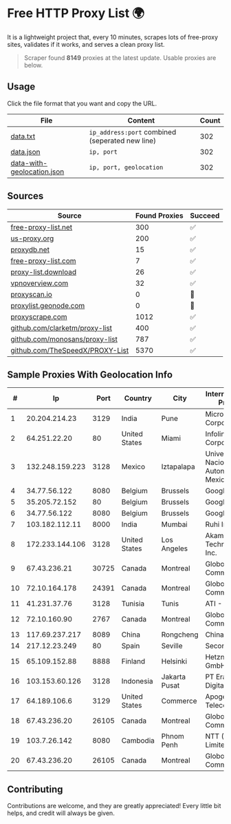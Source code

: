 
# Free HTTP Proxy List 🌍

It is a lightweight project that, every 10 minutes, scrapes lots of free-proxy sites, validates if it works, and serves a clean proxy list.


> Scraper found **8149** proxies at the latest update. Usable proxies are below.

## Usage

Click the file format that you want and copy the URL.


|File|Content|Count|
|----|-------|-----|
|[data.txt](https://raw.githubusercontent.com/themiralay/Proxy-List-World/master/data.txt)|`ip_address:port` combined (seperated new line)|302|
|[data.json](https://raw.githubusercontent.com/themiralay/Proxy-List-World/master/data.json)|`ip, port`|302|
|[data-with-geolocation.json](https://raw.githubusercontent.com/themiralay/Proxy-List-World/master/data-with-geolocation.json)|`ip, port, geolocation`|302|

## Sources

|Source|Found Proxies|Succeed|
|------|-------------|-------|
|[free-proxy-list.net](https://free-proxy-list.net)|300|✅|
|[us-proxy.org](https://www.us-proxy.org)|200|✅|
|[proxydb.net](http://proxydb.net)|15|✅|
|[free-proxy-list.com](https://free-proxy-list.com/?page=&port=&type%5B%5D=http&type%5B%5D=https&up_time=0&search=Search)|7|✅|
|[proxy-list.download](https://www.proxy-list.download/HTTP)|26|✅|
|[vpnoverview.com](https://vpnoverview.com/privacy/anonymous-browsing/free-proxy-servers)|32|✅|
|[proxyscan.io](https://www.proxyscan.io)|0|🚫|
|[proxylist.geonode.com](https://proxylist.geonode.com/api/proxy-list?limit=300&page=1&sort_by=lastChecked&sort_type=desc&protocols=http,https)|0|🚫|
|[proxyscrape.com](https://api.proxyscrape.com/v2/?request=displayproxies&protocol=http&timeout=10000&country=all&ssl=all&anonymity=all)|1012|✅|
|[github.com/clarketm/proxy-list](https://raw.githubusercontent.com/clarketm/proxy-list/master/proxy-list-raw.txt)|400|✅|
|[github.com/monosans/proxy-list](https://raw.githubusercontent.com/monosans/proxy-list/main/proxies/http.txt)|787|✅|
|[github.com/TheSpeedX/PROXY-List](https://raw.githubusercontent.com/TheSpeedX/PROXY-List/master/http.txt)|5370|✅|


## Sample Proxies With Geolocation Info

|#|Ip|Port|Country|City|Internet Service Provider|
|-|--|----|-------|----|-------------------------|
|1|20.204.214.23|3129|India|Pune|Microsoft Corporation|
|2|64.251.22.20|80|United States|Miami|Infolink Global Corporation|
|3|132.248.159.223|3128|Mexico|Iztapalapa|Universidad Nacional Autonoma de Mexico|
|4|34.77.56.122|8080|Belgium|Brussels|Google LLC|
|5|35.205.72.152|80|Belgium|Brussels|Google LLC|
|6|34.77.56.122|8080|Belgium|Brussels|Google LLC|
|7|103.182.112.11|8000|India|Mumbai|Ruhi Infotech|
|8|172.233.144.106|3128|United States|Los Angeles|Akamai Technologies, Inc.|
|9|67.43.236.21|30725|Canada|Montreal|GloboTech Communications|
|10|72.10.164.178|24391|Canada|Montreal|GloboTech Communications|
|11|41.231.37.76|3128|Tunisia|Tunis|ATI - ISP|
|12|72.10.160.90|2767|Canada|Montreal|GloboTech Communications|
|13|117.69.237.217|8089|China|Rongcheng|Chinanet|
|14|217.12.23.249|80|Spain|Seville|Secondary Node|
|15|65.109.152.88|8888|Finland|Helsinki|Hetzner Online GmbH|
|16|103.153.60.126|3128|Indonesia|Jakarta Pusat|PT Era Awan Digital|
|17|64.189.106.6|3129|United States|Commerce|Apogee Telecom Inc.|
|18|67.43.236.20|26105|Canada|Montreal|GloboTech Communications|
|19|103.7.26.142|8080|Cambodia|Phnom Penh|NTT (Thailand) Limited|
|20|67.43.236.20|26105|Canada|Montreal|GloboTech Communications|



## Contributing

Contributions are welcome, and they are greatly appreciated! Every
little bit helps, and credit will always be given.

